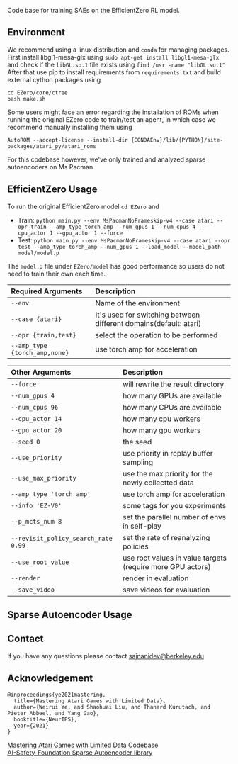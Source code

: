 Code base for training SAEs on the EfficientZero RL model. 

## Environment
We recommend using a linux distribution and ``conda`` for managing packages.  <br />
First install libgl1-mesa-glx using ```sudo apt-get install libgl1-mesa-glx```  and check if the `libGL.so.1` file exists using  ```find /usr -name "libGL.so.1"```
<br />
After that use pip to install requirements from ``requirements.txt`` and build external cython packages using 
```
cd EZero/core/ctree
bash make.sh
```
Some users might face an error regarding the installation of ROMs when running the original EZero code to train/test an agent, in which case we recommend manually installing them using 
```
AutoROM --accept-license --install-dir {CONDAEnv}/lib/{PYTHON}/site-packages/atari_py/atari_roms
```
For this codebase however, we've only trained and analyzed sparse autoencoders on Ms Pacman

## EfficientZero Usage
To run the original EfficientZero model ``cd EZero`` and <br />
* Train: `python main.py --env MsPacmanNoFrameskip-v4 --case atari --opr train --amp_type torch_amp --num_gpus 1 --num_cpus 4 --cpu_actor 1 --gpu_actor 1 --force`
* Test: `python main.py --env MsPacmanNoFrameskip-v4 --case atari --opr test --amp_type torch_amp --num_gpus 1 --load_model --model_path model/model.p ` 

The `model.p` file under `EZero/model` has good performance so users do not need to train their own each time.  

|Required Arguments | Description|
|:-------------|:-------------|
| `--env`                             |Name of the environment|
| `--case {atari}`                    |It's used for switching between different domains(default: atari)|
| `--opr {train,test}`                |select the operation to be performed|
| `--amp_type {torch_amp,none}`       |use torch amp for acceleration|

|Other Arguments | Description|
|:-------------|:-------------|
| `--force`                           |will rewrite the result directory
| `--num_gpus 4`                      |how many GPUs are available
| `--num_cpus 96`                     |how many CPUs are available
| `--cpu_actor 14`                    |how many cpu workers
| `--gpu_actor 20`                    |how many gpu workers
| `--seed 0`                          |the seed
| `--use_priority`                    |use priority in replay buffer sampling
| `--use_max_priority`                |use the max priority for the newly collectted data
| `--amp_type 'torch_amp'`            |use torch amp for acceleration
| `--info 'EZ-V0'`                    |some tags for you experiments
| `--p_mcts_num 8`                    |set the parallel number of envs in self-play 
| `--revisit_policy_search_rate 0.99` |set the rate of reanalyzing policies
| `--use_root_value`                  |use root values in value targets (require more GPU actors)
| `--render`                          |render in evaluation
| `--save_video`                      |save videos for evaluation


## Sparse Autoencoder Usage


## Contact
If you have any questions please contact sajnanidev@berkeley.edu

## Acknowledgement

```
@inproceedings{ye2021mastering,
  title={Mastering Atari Games with Limited Data},
  author={Weirui Ye, and Shaohuai Liu, and Thanard Kurutach, and Pieter Abbeel, and Yang Gao},
  booktitle={NeurIPS},
  year={2021}
} 
```
[Mastering Atari Games with Limited Data Codebase](https://github.com/YeWR/EfficientZero) <br />
[AI-Safety-Foundation Sparse Autoencoder library](https://github.com/ai-safety-foundation/sparse_autoencoder)

